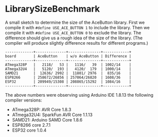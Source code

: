 # LibrarySizeBenchmark

A small sketch to determine the size of the AceButton library.
First we compile it with `#define USE_ACE_BUTTON 1` to include the library.
Then we compile it with `#define USE_ACE_BUTTON 0` to exclude the library.
The difference should give us a rough idea of the size of the library.
(The compiler will produce slightly difference results for different programs.)

```
-------------+--------------+---------------+------------+
board        | AceButton    | w/o AceButton | Difference |
-------------+--------------+---------------+------------+
ATmega328P   |   2118/   53 |   1116/   39  | 1002/14    |
ATmega32U4   |   5120/  193 |   4120/  179  | 1000/14    |
SAMD21       |  12636/ 2992 |  11801/ 2976  |  835/16    |
ESP8266      | 258672/26856 | 257064/26820  | 1608/36    |
ESP32        | 209949/15308 | 208865/15292  | 1084/16    |
-------------+--------------+---------------+------------+
```

The above numbers were observing using Arduino IDE 1.8.13 the following
compiler versions:

* ATmega328P: AVR Core 1.8.3
* ATmega32U4: SparkFun AVR Core 1.1.13
* SAMD21: Arduino SAMD Core 1.8.6
* ESP8266 core 2.7.1
* ESP32 core 1.0.4
